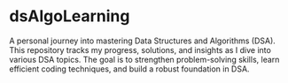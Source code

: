 # dsAlgoLearning
A personal journey into mastering Data Structures and Algorithms (DSA). This repository tracks my progress, solutions, and insights as I dive into various DSA topics. The goal is to strengthen problem-solving skills, learn efficient coding techniques, and build a robust foundation in DSA.
